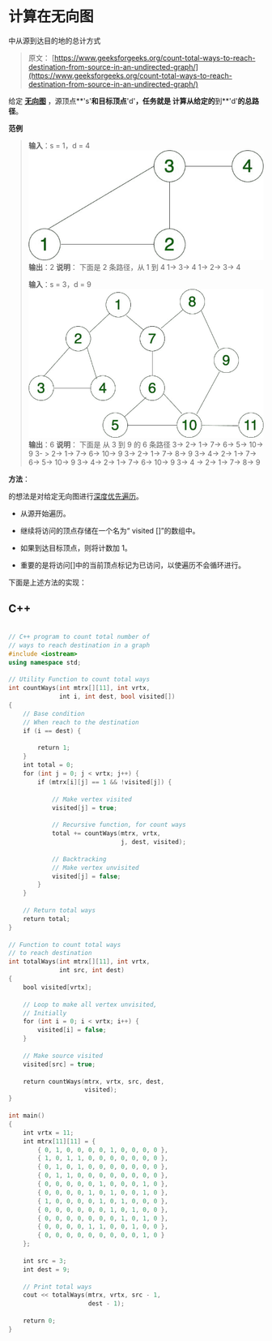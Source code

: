 # 计算在无向图

中从源到达目的地的总计方式

> 原文： [https://www.geeksforgeeks.org/count-total-ways-to-reach-destination-from-source-in-an-undirected-graph/](https://www.geeksforgeeks.org/count-total-ways-to-reach-destination-from-source-in-an-undirected-graph/)

给定 **[无向图](https://www.geeksforgeeks.org/graph-and-its-representations/)** ，源顶点**'s'**和目标顶点**'d'**，任务就是 **计算从给定**的**到**'d'**的总路径**。

**范例**

> **输入**：s = 1，d = 4
> ![Undirected Graph with 4 nodes](img/45271167e65cda595ae7b4f0c0954cc3.png)
> **输出**：2
> **说明**：
> 下面是 2 条路径，从 1 到 4
> 1-> 3-> 4
> 1-> 2-> 3-> 4
> 
> **输入**：s = 3，d = 9
> ![Undirected graph](img/660d3680c2aafd80bff15f5f1acb4a92.png)
> **输出**：6
> **说明**：
> 下面是 从 3 到 9 的 6 条路径
> 3-> 2-> 1-> 7-> 6-> 5-> 10-> 9
> 3- > 2-> 1-> 7-> 6-> 10-> 9
> 3-> 2-> 1-> 7-> 8-> 9
> 3-> 4-> 2-> 1-> 7-> 6-> 5-> 10-> 9
> 3-> 4-> 2-> 1-> 7-> 6-> 10-> 9
> 3-> 4 -> 2-> 1-> 7-> 8-> 9

**方法**：

的想法是对给定无向图进行[深度优先遍历](https://www.geeksforgeeks.org/depth-first-search-or-dfs-for-a-graph/)。

*   从源开始遍历。

*   继续将访问的顶点存储在一个名为“ visited []”的数组中。

*   如果到达目标顶点，则将计数加 1。

*   重要的是将访问[]中的当前顶点标记为已访问，以使遍历不会循环进行。

下面是上述方法的实现：

## C++

```cpp

// C++ program to count total number of 
// ways to reach destination in a graph 
#include <iostream> 
using namespace std; 

// Utility Function to count total ways 
int countWays(int mtrx[][11], int vrtx, 
              int i, int dest, bool visited[]) 
{ 
    // Base condition 
    // When reach to the destination 
    if (i == dest) { 

        return 1; 
    } 
    int total = 0; 
    for (int j = 0; j < vrtx; j++) { 
        if (mtrx[i][j] == 1 && !visited[j]) { 

            // Make vertex visited 
            visited[j] = true; 

            // Recursive function, for count ways 
            total += countWays(mtrx, vrtx, 
                               j, dest, visited); 

            // Backtracking 
            // Make vertex unvisited 
            visited[j] = false; 
        } 
    } 

    // Return total ways 
    return total; 
} 

// Function to count total ways 
// to reach destination 
int totalWays(int mtrx[][11], int vrtx, 
              int src, int dest) 
{ 
    bool visited[vrtx]; 

    // Loop to make all vertex unvisited, 
    // Initially 
    for (int i = 0; i < vrtx; i++) { 
        visited[i] = false; 
    } 

    // Make source visited 
    visited[src] = true; 

    return countWays(mtrx, vrtx, src, dest, 
                     visited); 
} 

int main() 
{ 
    int vrtx = 11; 
    int mtrx[11][11] = { 
        { 0, 1, 0, 0, 0, 0, 1, 0, 0, 0, 0 }, 
        { 1, 0, 1, 1, 0, 0, 0, 0, 0, 0, 0 }, 
        { 0, 1, 0, 1, 0, 0, 0, 0, 0, 0, 0 }, 
        { 0, 1, 1, 0, 0, 0, 0, 0, 0, 0, 0 }, 
        { 0, 0, 0, 0, 0, 1, 0, 0, 0, 1, 0 }, 
        { 0, 0, 0, 0, 1, 0, 1, 0, 0, 1, 0 }, 
        { 1, 0, 0, 0, 0, 1, 0, 1, 0, 0, 0 }, 
        { 0, 0, 0, 0, 0, 0, 1, 0, 1, 0, 0 }, 
        { 0, 0, 0, 0, 0, 0, 0, 1, 0, 1, 0 }, 
        { 0, 0, 0, 0, 1, 1, 0, 0, 1, 0, 0 }, 
        { 0, 0, 0, 0, 0, 0, 0, 0, 0, 1, 0 } 
    }; 

    int src = 3; 
    int dest = 9; 

    // Print total ways 
    cout << totalWays(mtrx, vrtx, src - 1, 
                      dest - 1); 

    return 0; 
} 

```
